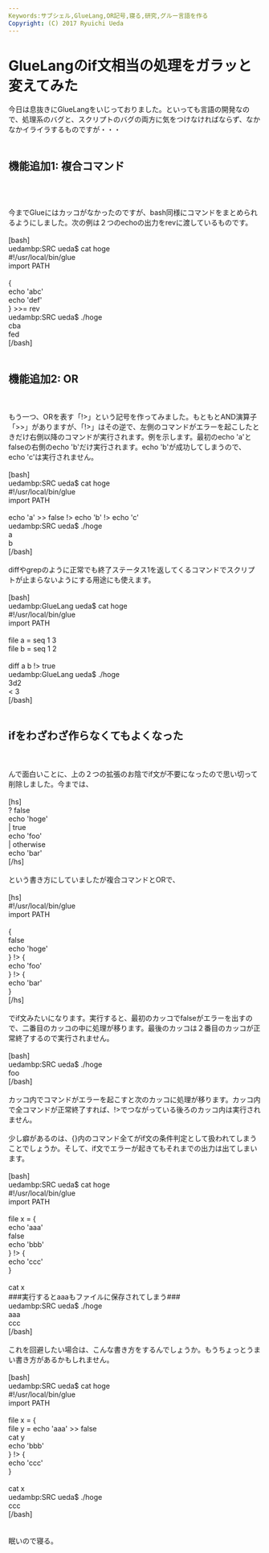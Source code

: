 ```yaml
---
Keywords:サブシェル,GlueLang,OR記号,寝る,研究,グルー言語を作る
Copyright: (C) 2017 Ryuichi Ueda
---
```

# GlueLangのif文相当の処理をガラッと変えてみた
今日は息抜きにGlueLangをいじっておりました。といっても言語の開発なので、処理系のバグと、スクリプトのバグの両方に気をつけなければならず、なかなかイライラするものですが・・・<br />
<br />
<h2>機能追加1: 複合コマンド</h2><br />
<br />
<!--more--><br />
今までGlueにはカッコがなかったのですが、bash同様にコマンドをまとめられるようにしました。次の例は２つのechoの出力をrevに渡しているものです。<br />
<br />
[bash]<br />
uedambp:SRC ueda$ cat hoge <br />
#!/usr/local/bin/glue<br />
import PATH<br />
<br />
{<br />
	echo 'abc'<br />
	echo 'def'<br />
} &gt;&gt;= rev<br />
uedambp:SRC ueda$ ./hoge <br />
cba<br />
fed<br />
[/bash]<br />
<br />
<h2>機能追加2: OR</h2><br />
<br />
もう一つ、ORを表す「!>」という記号を作ってみました。もともとAND演算子「>>」がありますが、「!>」はその逆で、左側のコマンドがエラーを起こしたときだけ右側以降のコマンドが実行されます。例を示します。最初のecho 'a'とfalseの右側のecho 'b'だけ実行されます。echo 'b'が成功してしまうので、echo 'c'は実行されません。<br />
<br />
[bash]<br />
uedambp:SRC ueda$ cat hoge <br />
#!/usr/local/bin/glue<br />
import PATH<br />
<br />
echo 'a' &gt;&gt; false !&gt; echo 'b' !&gt; echo 'c'<br />
uedambp:SRC ueda$ ./hoge <br />
a<br />
b<br />
[/bash]<br />
<br />
diffやgrepのように正常でも終了ステータス1を返してくるコマンドでスクリプトが止まらないようにする用途にも使えます。<br />
<br />
[bash]<br />
uedambp:GlueLang ueda$ cat hoge <br />
#!/usr/local/bin/glue<br />
import PATH<br />
<br />
file a = seq 1 3<br />
file b = seq 1 2<br />
<br />
diff a b !&gt; true<br />
uedambp:GlueLang ueda$ ./hoge <br />
3d2<br />
&lt; 3<br />
[/bash]<br />
<br />
<h2>ifをわざわざ作らなくてもよくなった</h2><br />
<br />
んで面白いことに、上の２つの拡張のお陰でif文が不要になったので思い切って削除しました。今までは、<br />
<br />
[hs]<br />
? false<br />
 echo 'hoge'<br />
| true<br />
 echo 'foo'<br />
| otherwise<br />
 echo 'bar'<br />
[/hs]<br />
<br />
という書き方にしていましたが複合コマンドとORで、<br />
<br />
[hs]<br />
#!/usr/local/bin/glue<br />
import PATH<br />
<br />
{<br />
	false<br />
	echo 'hoge'<br />
} !&gt; {<br />
	echo 'foo'<br />
} !&gt; {<br />
	echo 'bar'<br />
}<br />
[/hs]<br />
<br />
でif文みたいになります。実行すると、最初のカッコでfalseがエラーを出すので、二番目のカッコの中に処理が移ります。最後のカッコは２番目のカッコが正常終了するので実行されません。<br />
<br />
[bash]<br />
uedambp:SRC ueda$ ./hoge <br />
foo<br />
[/bash]<br />
<br />
カッコ内でコマンドがエラーを起こすと次のカッコに処理が移ります。カッコ内で全コマンドが正常終了すれば、!>でつながっている後ろのカッコ内は実行されません。<br />
<br />
少し癖があるのは、{}内のコマンド全てがif文の条件判定として扱われてしまうことでしょうか。そして、if文でエラーが起きてもそれまでの出力は出てしまいます。<br />
<br />
[bash]<br />
uedambp:SRC ueda$ cat hoge <br />
#!/usr/local/bin/glue<br />
import PATH<br />
<br />
file x = {<br />
	echo 'aaa'<br />
	false<br />
	echo 'bbb'<br />
} !&gt; {<br />
	echo 'ccc'<br />
}<br />
<br />
cat x<br />
###実行するとaaaもファイルに保存されてしまう###<br />
uedambp:SRC ueda$ ./hoge <br />
aaa<br />
ccc<br />
[/bash]<br />
<br />
これを回避したい場合は、こんな書き方をするんでしょうか。もうちょっとうまい書き方があるかもしれません。<br />
<br />
[bash]<br />
uedambp:SRC ueda$ cat hoge <br />
#!/usr/local/bin/glue<br />
import PATH<br />
<br />
file x = {<br />
	file y = echo 'aaa' &gt;&gt; false<br />
	cat y<br />
	echo 'bbb'<br />
} !&gt; {<br />
	echo 'ccc'<br />
}<br />
<br />
cat x<br />
uedambp:SRC ueda$ ./hoge <br />
ccc<br />
[/bash]<br />
<br />
<br />
眠いので寝る。
